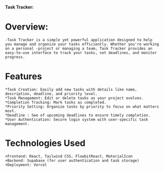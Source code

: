 <strong>Task Tracker:</strong>


# Overview:
    -Task Tracker is a simple yet powerful application designed to help you manage and organize your tasks efficiently. Whether you're working on a personal -project or managing a team, Task Tracker provides an easy-to-use interface to track your tasks, set deadlines, and monitor progress.

# Features
    *Task Creation: Easily add new tasks with details like name, description, deadline, and priority level.
    *Task Management: Edit or delete tasks as your project evolves.
    *Completion Tracking: Mark tasks as completed.
    *Priority Setting: Organize tasks by priority to focus on what matters most.
    *Deadline : See of upcoming deadlines to ensure timely completion.
    *User Authentication: Secure login system with user-specific task management.

# Technologies Used
    +Frontend: React, Tailwind CSS, FlowbitReact, MaterialIcon
    +Backend: Supabase (for user authentication and task storage)
    +Deployment: Vercel